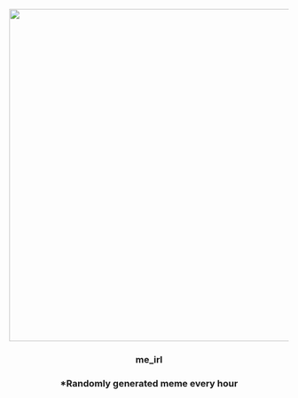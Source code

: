 <p align="center">
        <img src="https://i.redd.it/gz2ui31bjbv81.jpg" width="600" height="600">
        </p>
        <h3 align="center">me_irl</h3>
        <h3 align="center">*Randomly generated meme every hour</h3>
    